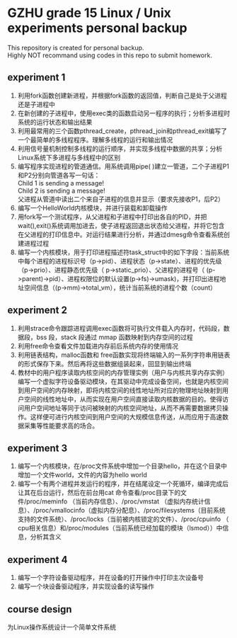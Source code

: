 GZHU grade 15 Linux / Unix experiments personal backup
====
This repository is created for personal backup.  
Highly NOT recommand using codes in this repo to submit homework.  

experiment 1  
---
1. 利用fork函数创建新进程，并根据fork函数的返回值，判断自己是处于父进程还是子进程中  
2. 在新创建的子进程中，使用exec类的函数启动另一程序的执行；分析多进程时系统的运行状态和输出结果  
3. 利用最常用的三个函数pthread_create，pthread_join和pthread_exit编写了一个最简单的多线程程序。理解多线程的运行和输出情况  
4. 利用信号量机制控制多线程的运行顺序，并实现多线程中数据的共享；分析Linux系统下多进程与多线程中的区别  
5. 编写程序实现进程的管道通信。用系统调用pipe( )建立一管道，二个子进程P1和P2分别向管道各写一句话：  
Child 1 is sending a message!  
Child 2 is sending a message!  
父进程从管道中读出二个来自子进程的信息并显示（要求先接收P1，后P2）  
6. 编写一个HelloWorld内核模块，并进行装载和卸载操作  
7. 用fork写一个测试程序，从父进程和子进程中打印出各自的PID，并把wait(),exit()系统调用加进去，使子进程返回退出状态给父进程，并将它包含在父进程的打印信息中。对运行结果进行分析，并通过dmesg命令查看系统创建进程过程  
8. 编写一个内核模块，用于打印进程描述符task_struct中的如下字段：当前系统中每个进程的进程标识号（p->pid）、进程状态（p->state）、进程的优先级（p->prio）、进程静态优先级（ p->static_prio）、父进程的进程号（ (p->parent)->pid）、进程权限位的默认设置(p->fs)->umask)，并打印出进程地址空间信息（(p->mm)->total_vm），统计当前系统的进程个数（count）

experiment 2  
---
1. 利用strace命令跟踪进程调用exec函数将可执行文件载入内存时，代码段，数据段，bss 段，stack 段通过 mmap 函数映射到内存空间的过程  
2. 利用free命令查看文件加载进内存前后系统内存的使用情况  
3. 利用链表结构，malloc函数和 free函数实现将终端输入的一系列字符串用链表的形式保存下来。然后再将这些数据组装起来，回显到输出终端  
4. 教材中的用户程序读取内核空间的内存管理实例（用户与内核共享内存实例）  
编写一个虚拟字符设备驱动模块，在其驱动中完成设备空间，也就是内核空间到用户空间的内存映射，即将内核空间的线性地址所对应的物理地址映射到用户空间的线性地址中，从而实现在用户空间直接读取内核数据的目的。使得访问用户空间地址等同于访问被映射的内核空间地址，从而不再需要数据拷贝操作。这样便可进行内核空间到用户空间的大规模信息传送，从而应用于高速数据采集等性能要求高的场合。

experiment 3  
---
1. 编写一个内核模块，在/proc文件系统中增加一个目录hello，并在这个目录中增加一个文件world，文件的内容为hello world
2. 编写一个有两个进程并发运行的程序，并在结尾设定一个死循环，编译完成后让其在后台运行，然后在前台用cat 命令查看/proc目录下的文件/proc/meminfo （当前内存信息）、/proc/vmstat （虚拟内存统计信息）、/proc/vmallocinfo（虚拟内存分配息）、/proc/filesystems（目前系统支持的文件系统）、/proc/locks（当前被内核锁定的文件）、/proc/cpuinfo （ cpu相关信息）和/proc/modules（当前系统已经加载的模块（lsmod））中信息，分析其含义

experiment 4  
---
1. 编写一个字符设备驱动程序，并在设备的打开操作中打印主次设备号
2. 编写一个块设备驱动程序，并实现设备的读写操作

course design  
---
为Linux操作系统设计一个简单文件系统  


